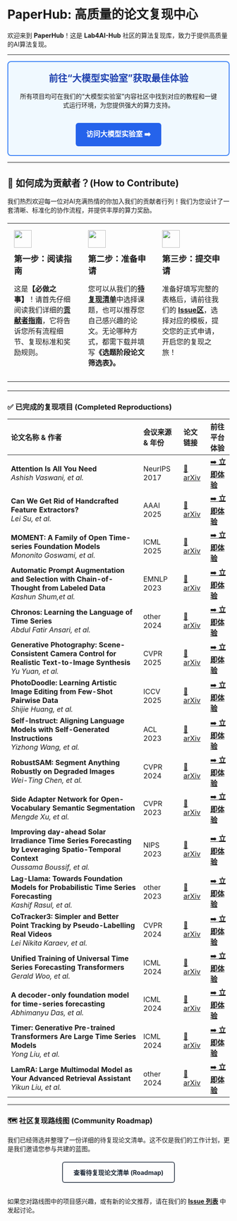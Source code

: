 # PaperHub: 高质量的论文复现中心

欢迎来到 **PaperHub**！这是 **Lab4AI-Hub** 社区的算法复现库，致力于提供高质量的AI算法复现。

---

<div align="center" style="padding: 20px; background-color: #F0F9FF; border: 2px solid #3B82F6; border-radius: 8px;">
  <h2 style="margin-top:0; color: #1E40AF;">前往“大模型实验室”获取最佳体验</h2>
  <p>所有项目均可在我们的“大模型实验室”内容社区中找到对应的教程和一键式运行环境，为您提供强大的算力支持。</p>
  <br>
  <a href="https://www.lab4ai.cn/home" style="display: inline-block; padding: 12px 24px; background-color: #2563EB; color: white; text-decoration: none; font-weight: bold; border-radius: 6px; font-size: 16px;">
    访问大模型实验室 ➡️
  </a>
</div>

---
## 👋 如何成为贡献者？(How to Contribute)

我们热烈欢迎每一位对AI充满热情的你加入我们的贡献者行列！我们为您设计了一套清晰、标准化的协作流程，并提供丰厚的算力奖励。

<table align="center" width="100%" style="border: none; margin-top: 20px; margin-bottom: 20px;">
  <tr style="border: none;">
    <td width="33.3%" align="left" style="padding: 15px; vertical-align: top;">
      <img src="https://api.iconify.design/ph/book-open-bold.svg?color=gray" width="40">
      <h3 style="margin-top: 10px; margin-bottom: 10px;">第一步：阅读指南</h3>
      <p>这是<strong>【必做之事】</strong>！请首先仔细阅读我们详细的<a href="https://github.com/Lab4AI-Hub/PaperHub/blob/main/CONTRIBUTING.md"><strong>贡献者指南</strong></a>，它将告诉您所有流程细节、复现标准和奖励规则。</p>
    </td>
    <td width="33.3%" align="left" style="padding: 15px; vertical-align: top;">
      <img src="https://api.iconify.design/ph/note-pencil-bold.svg?color=gray" width="40">
      <h3 style="margin-top: 10px; margin-bottom: 10px;">第二步：准备申请</h3>
      <p>您可以从我们的<a href="https://lab4ai-hub.github.io/PaperHub/"><strong>待复现清单</strong></a>中选择课题，也可以推荐您自己感兴趣的论文。无论哪种方式，都需下载并填写<strong>《选题阶段论文筛选表》<strong>。</p>
    </td>
    <td width="33.3%" align="left" style="padding: 15px; vertical-align: top;">
      <img src="https://api.iconify.design/ph/rocket-launch-bold.svg?color=gray" width="40">
      <h3 style="margin-top: 10px; margin-bottom: 10px;">第三步：提交申请</h3>
      <p>准备好填写完整的表格后，请前往我们的 <a href="https://github.com/Lab4AI-Hub/PaperHub/issues"><strong>Issue区</strong></a>，选择对应的模板，提交您的正式申请，开启您的复现之旅！</p>
    </td>
  </tr>
</table>

---

### ✅ 已完成的复现项目 (Completed Reproductions)

| 论文名称 & 作者 | 会议来源 & 年份 | 论文链接 | 前往平台体验 |
| :--- | :--- | :--- | :--- |
| **Attention Is All You Need** <br> *Ashish Vaswani, et al.* | NeurIPS 2017| [📄 arXiv](https://arxiv.org/abs/1706.03762) | [➡️ **立即体验**](https://www.lab4ai.cn/paper/detail?id=e90aa38fdff9420e8902bc71909fa005&type=paper) |
| **Can We Get Rid of Handcrafted Feature Extractors?** <br> *Lei Su, et al.* | AAAI 2025| [📄 arXiv](https://arxiv.org/abs/2412.14598) | [➡️ **立即体验**](https://www.lab4ai.cn/paper/detail?id=97a182e56e904e92a0fe240f1f114709&type=paper) |
| **MOMENT: A Family of Open Time-series Foundation Models** <br> *Mononito Goswami, et al.* | ICML 2025| [📄 arXiv](https://arxiv.org/abs/2402.03885) | [➡️ **立即体验**](https://www.lab4ai.cn/paper/detail?id=05087484a3264a9c8b8a2c616e7cce0b&type=paper) |
| **Automatic Prompt Augmentation and Selection with Chain-of-Thought from Labeled Data** <br> *Kashun Shum,et al.* | EMNLP 2023 | [📄 arXiv](https://arxiv.org/abs/2302.12822) | [➡️ **立即体验**](https://www.lab4ai.cn/paper/detail?id=c76b88e732cf41949b54515bdd319808&type=paper) |
| **Chronos: Learning the Language of Time Series** <br> *Abdul Fatir Ansari, et al.* | other 2024| [📄 arXiv](https://arxiv.org/pdf/2403.07815) | [➡️ **立即体验**](https://www.lab4ai.cn/paper/detail?id=6dd7daeec6584f61856876474b860e09&type=paper) |
| **Generative Photography: Scene-Consistent Camera Control for Realistic Text-to-Image Synthesis** <br> *Yu Yuan, et al.* | CVPR 2025| [📄 arXiv](https://arxiv.org/abs/2412.02168) | [➡️ **立即体验**](https://www.lab4ai.cn/paper/detail?id=2d412a08880f477ca5362af3ef8c14f2&type=paper) |
| **PhotoDoodle: Learning Artistic Image Editing from Few-Shot Pairwise Data** <br> *Shijie Huang, et al.* | ICCV 2025| [📄 arXiv](https://arxiv.org/abs/2502.14397) | [➡️ **立即体验**](https://www.lab4ai.cn/paper/detail?id=673e78d51fcc4bca89b636a52affa6b4&type=paper) |
| **Self-Instruct: Aligning Language Models with Self-Generated Instructions** <br> *Yizhong Wang, et al.* | ACL 2023| [📄 arXiv](https://arxiv.org/abs/2212.10560) | [➡️ **立即体验**](https://www.lab4ai.cn/paper/detail?id=2bbf2f4971f74c6e8def26879233f2fe&type=paper) |
| **RobustSAM: Segment Anything Robustly on Degraded Images** <br> *Wei-Ting Chen, et al.* | CVPR 2024| [📄 arXiv](https://arxiv.org/abs/2406.09627) | [➡️ **立即体验**](https://www.lab4ai.cn/paper/detail?id=7a23bf525a38476c952df14e72ecce23&type=paper) |
| **Side Adapter Network for Open-Vocabulary Semantic Segmentation** <br> *Mengde Xu, et al.* |CVPR 2023| [📄 arXiv](https://arxiv.org/pdf/2302.12242) | [➡️ **立即体验**](https://www.lab4ai.cn/paper/detail?id=5944c280114e41508d99e1fd85cbf78e&type=paper) |
| **Improving day-ahead Solar Irradiance Time Series Forecasting by Leveraging Spatio-Temporal Context** <br> *Oussama Boussif, et al.* | NIPS 2023| [📄 arXiv](https://arxiv.org/abs/2306.01112) | [➡️ **立即体验**](https://www.lab4ai.cn/paper/detail?id=77ab6c82cc9444938c4bbbdd6709709a&type=paper) |
| **Lag-Llama: Towards Foundation Models for Probabilistic Time Series Forecasting** <br> *Kashif Rasul, et al.* | other 2023| [📄 arXiv](https://arxiv.org/abs/2310.08278) | [➡️ **立即体验**](https://www.lab4ai.cn/paper/detail?id=a05e09588c4c475aac14354cae04986d&type=paper) |
| **CoTracker3: Simpler and Better Point Tracking by Pseudo-Labelling Real Videos** <br> *Lei Nikita Karaev, et al.* | CVPR 2024| [📄 arXiv](https://arxiv.org/abs/2410.11831) | [➡️ **立即体验**](https://www.lab4ai.cn/paper/detail?id=269a8dc6d24a49b29d39de138b443a43&type=paper) |
| **Unified Training of Universal Time Series Forecasting Transformers** <br> *Gerald Woo, et al.* | ICML 2024| [📄 arXiv](https://arxiv.org/abs/2402.02592) | [➡️ **立即体验**](https://www.lab4ai.cn/paper/detail?id=af34d430edf14f56910c6cfc05c4ee89&type=paper) |
| **A decoder-only foundation model for time-series forecasting** <br> *Abhimanyu Das, et al.* | ICML 2024| [📄 arXiv](https://arxiv.org/abs/2310.10688) | [➡️ **立即体验**](https://www.lab4ai.cn/paper/detail?id=e78bad4ea95944af8fa0eeb98f69179f&type=paper) |
| **Timer: Generative Pre-trained Transformers Are Large Time Series Models** <br> *Yong Liu, et al.* | ICML 2024| [📄 arXiv](https://arxiv.org/abs/2402.02368) | [➡️ **立即体验**](https://www.lab4ai.cn/paper/detail?id=34d7c1e35c514d77b88762f18298e999&type=paper) |
| **LamRA: Large Multimodal Model as Your Advanced Retrieval Assistant** <br> *Yikun Liu, et al.* | other 2024| [📄 arXiv](https://arxiv.org/abs/2412.01720) | [➡️ **立即体验**](https://www.lab4ai.cn/paper/detail?id=3c0069c96f60404b948ed30fd498fe7f&type=paper) |




---

### 🗺️ 社区复现路线图 (Community Roadmap)

我们已经筛选并整理了一份详细的待复现论文清单。这不仅是我们的工作计划，更是我们邀请您参与共建的蓝图。

<div align="center" style="margin-top: 20px;">
  <a href="https://lab4ai-hub.github.io/PaperHub/" style="display: inline-block; padding: 12px 24px; border: 2px solid #4B5563; color: #1F2937; text-decoration: none; font-weight: bold; border-radius: 6px;">
    查看待复现论文清单 (Roadmap)
  </a>
</div>

<br>

如果您对路线图中的项目感兴趣，或有新的论文推荐，请在我们的 [**Issue 列表**](https://github.com/Lab4AI-Hub/PaperHub/issues) 中发起讨论。


